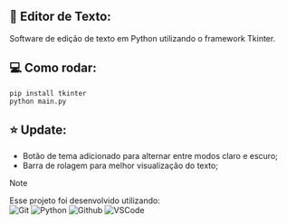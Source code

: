 ## 📑 Editor de Texto:
Software de edição de texto em Python utilizando o framework Tkinter.

## 💻 Como rodar:
```
pip install tkinter
python main.py
```

## ⭐ Update:
- Botão de tema adicionado para alternar entre modos claro e escuro;
- Barra de rolagem para melhor visualização do texto;

> [!NOTE]
> Esse projeto foi desenvolvido utilizando: \
> ![Git](https://img.shields.io/badge/Git-E34F26?style=plastic&logo=git&logoColor=white)
> ![Python](https://img.shields.io/badge/Python-3776AB?style=plastic&logo=python&logoColor=yellow)
> ![Github](https://img.shields.io/badge/GitHub-100000?style=plastic&logo=github&logoColor=white)
> ![VSCode](https://img.shields.io/badge/-Visual%20Studio%20Code-333333?style=plastic&logo=visual-studio-code&logoColor=007ACC)
